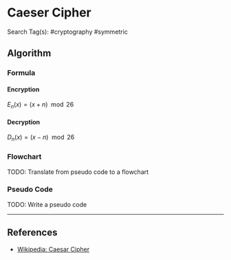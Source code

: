 # Caeser Cipher

Search Tag(s): #cryptography #symmetric

## Algorithm

### Formula

#### Encryption

$E_n (x) = (x + n) \mod 26$

#### Decryption

$D_n (x) = (x - n) \mod 26$

### Flowchart

TODO: Translate from pseudo code to a flowchart

### Pseudo Code

TODO: Write a pseudo code

---
## References

- [Wikipedia: Caesar Cipher](https://en.wikipedia.org/wiki/Caesar_cipher)